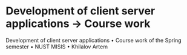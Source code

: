 # Development of client server applications -> Course work
Development of client server applications • Course work of the Spring semester • NUST MISIS • Khilalov Artem
